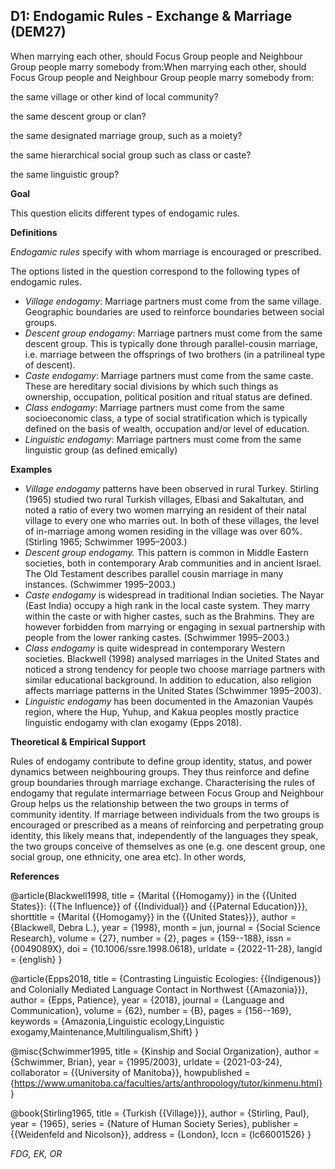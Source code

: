 
## D1: Endogamic Rules - Exchange & Marriage (DEM27)

When marrying each other, should Focus Group people and Neighbour Group people marry somebody from:When marrying each other, should Focus Group people and Neighbour Group people marry somebody from:



the same village or other kind of local community?

the same descent group or clan?

the same designated marriage group, such as a moiety?

the same hierarchical social group such as class or caste?

the same linguistic group?



**Goal**

This question elicits different types of endogamic rules.



**Definitions**

*Endogamic rules* specify with whom marriage is encouraged or prescribed.



The options listed in the question correspond to the following types of endogamic rules.

- *Village endogamy*: Marriage partners must come from the same village. Geographic boundaries are used to reinforce boundaries between social groups.
- *Descent group endogamy*: Marriage partners must come from the same descent group. This is typically done through parallel-cousin marriage, i.e. marriage between the offsprings of two brothers (in a patrilineal type of descent).
- *Caste endogamy*: Marriage partners must come from the same caste. These are hereditary social divisions by which such things as ownership, occupation, political position and ritual status are defined.
- *Class endogamy*: Marriage partners must come from the same socioeconomic class, a type of social stratification which is typically defined on the basis of wealth, occupation and/or level of education.
- *Linguistic endogamy*: Marriage partners must come from the same linguistic group (as defined emically)




**Examples**

- *Village endogamy* patterns have been observed in rural Turkey. Stirling (1965) studied two rural Turkish villages, Elbasi and Sakaltutan, and noted a ratio of every two women marrying an resident of their natal village to every one who marries out. In both of these villages, the level of in-marriage among women residing in the village was over 60%. (Stirling 1965; Schwimmer 1995–2003.)
- *Descent group endogamy.* This pattern is common in Middle Eastern societies, both in contemporary Arab communities and in ancient Israel. The Old Testament describes parallel cousin marriage in many instances. (Schwimmer 1995–2003.)
- *Caste endogamy* is widespread in traditional Indian societies. The Nayar (East India) occupy a high rank in the local caste system. They marry within the caste or with higher castes, such as the Brahmins. They are however forbidden from marrying or engaging in sexual partnership with people from the lower ranking castes. (Schwimmer 1995–2003.)
- *Class endogamy* is quite widespread in contemporary Western societies. Blackwell (1998) analysed marriages in the United States and noticed a strong tendency for people two choose marriage partners with similar educational background. In addition to education, also religion affects marriage patterns in the United States (Schwimmer 1995–2003).
- *Linguistic endogamy* has been documented in the Amazonian Vaupés region, where the Hup, Yuhup, and Kakua peoples mostly practice linguistic endogamy with clan exogamy (Epps 2018).




**Theoretical & Empirical Support**

Rules of endogamy contribute to define group identity, status, and power dynamics between neighbouring groups. They thus reinforce and define group boundaries through marriage exchange. Characterising the rules of endogamy that regulate intermarriage between Focus Group and Neighbour Group helps us the relationship between the two groups in terms of community identity. If marriage between individuals from the two groups is encouraged or prescribed as a means of reinforcing and perpetrating group identity, this likely means that, independently of the languages they speak, the two groups conceive of themselves as one (e.g. one descent group, one social group, one ethnicity, one area etc). In other words,


**References**

@article{Blackwell1998,
  title = {Marital {{Homogamy}} in the {{United States}}: {{The Influence}} of {{Individual}} and {{Paternal Education}}},
  shorttitle = {Marital {{Homogamy}} in the {{United States}}},
  author = {Blackwell, Debra L.},
  year = {1998},
  month = jun,
  journal = {Social Science Research},
  volume = {27},
  number = {2},
  pages = {159--188},
  issn = {0049089X},
  doi = {10.1006/ssre.1998.0618},
  urldate = {2022-11-28},
  langid = {english}
}

@article{Epps2018,
  title = {Contrasting Linguistic Ecologies: {{Indigenous}} and Colonially Mediated Language Contact in Northwest {{Amazonia}}},
  author = {Epps, Patience},
  year = {2018},
  journal = {Language and Communication},
  volume = {62},
  number = {B},
  pages = {156--169},
  keywords = {Amazonia,Linguistic ecology,Linguistic exogamy,Maintenance,Multilingualism,Shift}
}

@misc{Schwimmer1995,
  title = {Kinship and Social Organization},
  author = {Schwimmer, Brian},
  year = {1995/2003},
  urldate = {2021-03-24},
  collaborator = {{University of Manitoba}},
  howpublished = {https://www.umanitoba.ca/faculties/arts/anthropology/tutor/kinmenu.html}
}

@book{Stirling1965,
  title = {Turkish {{Village}}},
  author = {Stirling, Paul},
  year = {1965},
  series = {Nature of Human Society Series},
  publisher = {{Weidenfeld and Nicolson}},
  address = {London},
  lccn = {lc66001526}
}


*FDG, EK, OR*
